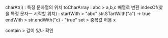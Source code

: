 charAt(i) : 특정 문자열의 위치
toCharArray : abc > a,b,c 배열로 변환
indexOf(찾을 특정 문자ㅡ 시작할 위치) :
startWith > "abc" str.STartWith("a") -> true
endWith > str.endWith("c) - "true"
set > 중복값 허용 x

contain > 값이 있나 확인
